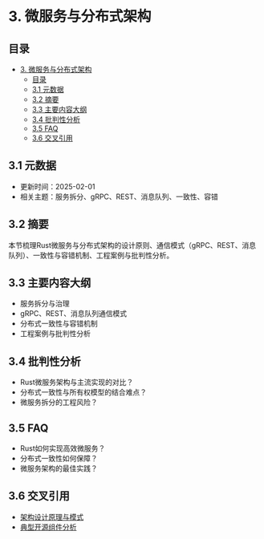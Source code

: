 # 3. 微服务与分布式架构

## 目录

- [3. 微服务与分布式架构](#3-微服务与分布式架构)
  - [目录](#目录)
  - [3.1 元数据](#31-元数据)
  - [3.2 摘要](#32-摘要)
  - [3.3 主要内容大纲](#33-主要内容大纲)
  - [3.4 批判性分析](#34-批判性分析)
  - [3.5 FAQ](#35-faq)
  - [3.6 交叉引用](#36-交叉引用)

## 3.1 元数据

- 更新时间：2025-02-01
- 相关主题：服务拆分、gRPC、REST、消息队列、一致性、容错

## 3.2 摘要

本节梳理Rust微服务与分布式架构的设计原则、通信模式（gRPC、REST、消息队列）、一致性与容错机制、工程案例与批判性分析。

## 3.3 主要内容大纲

- 服务拆分与治理
- gRPC、REST、消息队列通信模式
- 分布式一致性与容错机制
- 工程案例与批判性分析

## 3.4 批判性分析

- Rust微服务架构与主流实现的对比？
- 分布式一致性与所有权模型的结合难点？
- 微服务拆分的工程风险？

## 3.5 FAQ

- Rust如何实现高效微服务？
- 分布式一致性如何保障？
- 微服务架构的最佳实践？

## 3.6 交叉引用

- [架构设计原理与模式](./01_architecture_principles.md)
- [典型开源组件分析](./02_open_source_components.md)
